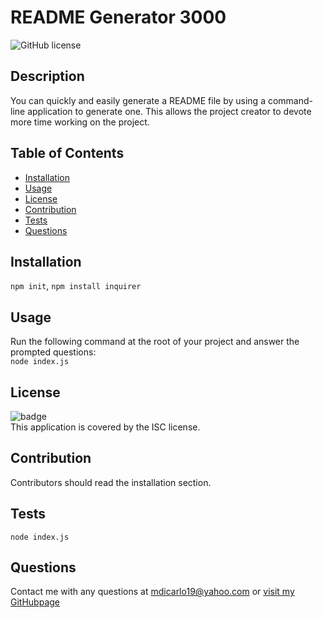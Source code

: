 
  # README Generator 3000
  ![GitHub license](https://img.shields.io/badge/license-ISC-blue.svg)

  ## Description
  You can quickly and easily generate a README file by using a command-line application to generate one. This allows the project creator to devote more time working on the project.

  ## Table of Contents
  * [Installation](#installation)
  * [Usage](#usage)
  * [License](#license)
  * [Contribution](#contribution)
  * [Tests](#tests)
  * [Questions](#questions)

  ## Installation
  `npm init`, `npm install inquirer`

  ## Usage
  Run the following command at the root of your project and answer the prompted questions: <br /> `node index.js`

  ## License
  ![badge](https://img.shields.io/badge/license-ISC-brightgreen)
  <br />
  This application is covered by the ISC license.
  
  ## Contribution
  Contributors should read the installation section.

  ## Tests
  `node index.js`

  ## Questions
  Contact me with any questions at mdicarlo19@yahoo.com or [visit my GitHubpage](https://github.com/marikadicarlo)
